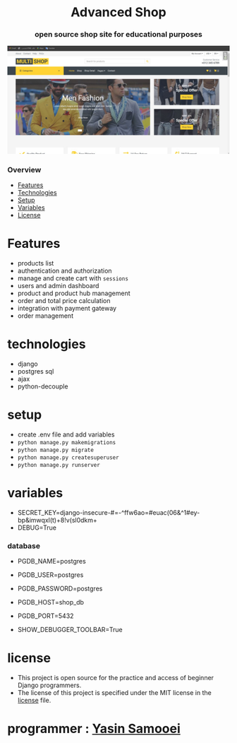 <h1 align="center">Advanced Shop</h1>
<h3 align="center">open source shop site for educational purposes</h3>
<div align="center" ><a href="https://github.com/YasinSamooei"><img loading="lazy" style="width:700px" src="./mainpage.jpg"></a></div>

### Overview
- [Features](#features)
- [Technologies](#technologies)
- [Setup](#setup)
- [Variables](#variables)
- [License](#license)

# Features
- products list
- authentication and authorization
- manage and create cart with ```sessions```
- users and admin dashboard 
- product and product hub management
- order and total price calculation
- integration with payment gateway
- order management

# technologies
- django
- postgres sql
- ajax
- python-decouple

# setup
- create .env file and add variables
- ```python manage.py makemigrations```
- ``` python manage.py migrate ```
- ``` python manage.py createsuperuser ```
- ``` python manage.py runserver ```

# variables

- SECRET_KEY=django-insecure-#=-^ffw6ao=#euac(06&^1#ey-bp&imwqxl(t)+8!v(sl0dkm+
- DEBUG=True

### database
- PGDB_NAME=postgres
- PGDB_USER=postgres
- PGDB_PASSWORD=postgres
- PGDB_HOST=shop_db
- PGDB_PORT=5432

- SHOW_DEBUGGER_TOOLBAR=True

# license
- This project is open source for the practice and access of beginner Django programmers.
- The license of this project is specified under the MIT license in the <a href="https://github.com/YasinSamooei/advanced_shop/blob/main/LICENSE">license</a> file.
# programmer : <a href="https://github.com/YasinSamooei">Yasin Samooei</a>
 
